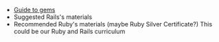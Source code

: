 - [Guide to gems](https://github.com/framgia/coding-standards/blob/master/vn/rails/gems.md)
- Suggested Rails's materials
- Recommended Ruby's materials (maybe Ruby Silver Certificate?)
  This could be our Ruby and Rails curriculum
